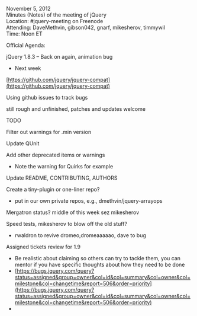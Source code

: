 November 5, 2012  
 Minutes (Notes) of the meeting of jQuery  
 Location: \#jquery-meeting on Freenode  
 Attending: DaveMethvin, gibson042, gnarf, mikesherov, timmywil  
 Time: Noon ET

Official Agenda:  

jQuery 1.8.3 – Back on again, animation bug

-   Next week

[https://github.com/jquery/jquery-compat](https://github.com/jquery/jquery-compat)

Using github issues to track bugs

still rough and unfinished, patches and updates welcome

TODO

Filter out warnings for .min version

Update QUnit

Add other deprecated items or warnings

-   Note the warning for Quirks for example

Update README, CONTRIBUTING, AUTHORS

Create a tiny-plugin or one-liner repo?

-   put in our own private repos, e.g., dmethvin/jquery-arrayops

Mergatron status? middle of this week sez mikesherov

Speed tests, mikesherov to blow off the old stuff?

-   rwaldron to revive dromeo,dromeaaaaao, dave to bug

Assigned tickets review for 1.9

-   Be realistic about claiming so others can try to tackle them, you
    can mentor if you have specific thoughts about how they need to be
    done
-   [https://bugs.jquery.com/query?status=assigned&group=owner&col=id&col=summary&col=owner&col=milestone&col=changetime&report=506&order=priority](https://bugs.jquery.com/query?status=assigned&group=owner&col=id&col=summary&col=owner&col=milestone&col=changetime&report=506&order=priority)
-   
